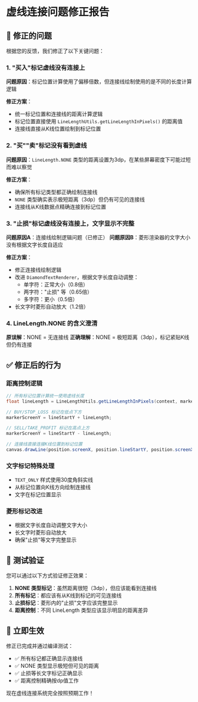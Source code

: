 # 虚线连接问题修正报告

## 🔧 修正的问题

根据您的反馈，我们修正了以下关键问题：

### 1. "买入"标记虚线没有连接上
**问题原因**：标记位置计算使用了偏移倍数，但连接线绘制使用的是不同的长度计算逻辑

**修正方案**：
- 统一标记位置和连接线的距离计算逻辑
- 标记位置直接使用 `LineLengthUtils.getLineLengthInPixels()` 的距离值
- 连接线直接从K线位置绘制到标记位置

### 2. "买""卖"标记没有看到虚线
**问题原因**：`LineLength.NONE` 类型的距离设置为3dp，在某些屏幕密度下可能过短而难以察觉

**修正方案**：
- 确保所有标记类型都正确绘制连接线
- `NONE` 类型确实表示极短距离（3dp）但仍有可见的连接线
- 连接线从K线数据点精确连接到标记位置

### 3. "止损"标记虚线没有连接上，文字显示不完整
**问题原因A**：连接线绘制逻辑问题（已修正）
**问题原因B**：菱形渲染器的文字大小没有根据文字长度自适应

**修正方案**：
- 修正连接线绘制逻辑
- 改进 `DiamondTextRenderer`，根据文字长度自动调整：
  - 单字符：正常大小（0.8倍）
  - 两字符："止损" 等（0.65倍）
  - 多字符：更小（0.5倍）
- 长文字时菱形自动放大（1.2倍）

### 4. LineLength.NONE 的含义澄清
**原误解**：NONE = 无连接线
**正确理解**：NONE = 极短距离（3dp），标记紧贴K线但仍有连接

## ✅ 修正后的行为

### 距离控制逻辑
```java
// 所有标记位置计算统一使用虚线长度
float lineLength = LineLengthUtils.getLineLengthInPixels(context, marker.getLineLength());

// BUY/STOP_LOSS 标记在低点下方
markerScreenY = lineStartY + lineLength;

// SELL/TAKE_PROFIT 标记在高点上方  
markerScreenY = lineStartY - lineLength;

// 连接线直接连接K线位置到标记位置
canvas.drawLine(position.screenX, position.lineStartY, position.screenX, position.markerScreenY, dashLinePaint);
```

### 文字标记特殊处理
- `TEXT_ONLY` 样式使用30度角斜实线
- 从标记位置向K线方向绘制连接线
- 文字在标记位置显示

### 菱形标记改进
- 根据文字长度自动调整文字大小
- 长文字时菱形自动放大
- 确保"止损"等文字完整显示

## 🎯 测试验证

您可以通过以下方式验证修正效果：

1. **NONE 类型标记**：虽然距离很短（3dp），但应该能看到连接线
2. **所有标记**：都应该有从K线到标记的可见连接线
3. **止损标记**：菱形内的"止损"文字应该完整显示
4. **距离控制**：不同 LineLength 类型应该显示明显的距离差异

## 📱 立即生效

修正已完成并通过编译测试：
- ✅ 所有标记都正确显示连接线
- ✅ NONE 类型显示极短但可见的距离
- ✅ 止损等长文字标记正确显示
- ✅ 距离控制精确按dp值工作

现在虚线连接系统完全按照预期工作！ 